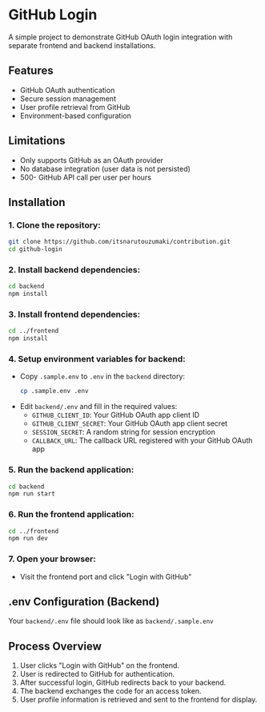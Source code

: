 # GitHub Login

A simple project to demonstrate GitHub OAuth login integration with separate frontend and backend installations.

## Features

- GitHub OAuth authentication
- Secure session management
- User profile retrieval from GitHub
- Environment-based configuration

## Limitations

- Only supports GitHub as an OAuth provider
- No database integration (user data is not persisted)
- 500- GitHub API call per user per hours

## Installation

### 1. **Clone the repository:**
```bash
git clone https://github.com/itsnarutouzumaki/contribution.git
cd github-login
```

### 2. **Install backend dependencies:**
```bash
cd backend
npm install
```

### 3. **Install frontend dependencies:**
```bash
cd ../frontend
npm install
```

### 4. **Setup environment variables for backend:**
- Copy `.sample.env` to `.env` in the `backend` directory:
  ```bash
  cp .sample.env .env
  ```
- Edit `backend/.env` and fill in the required values:
  - `GITHUB_CLIENT_ID`: Your GitHub OAuth app client ID
  - `GITHUB_CLIENT_SECRET`: Your GitHub OAuth app client secret
  - `SESSION_SECRET`: A random string for session encryption
  - `CALLBACK_URL`: The callback URL registered with your GitHub OAuth app

### 5. **Run the backend application:**
```bash
cd backend
npm run start
```

### 6. **Run the frontend application:**
```bash
cd ../frontend
npm run dev
```

### 7. **Open your browser:**
- Visit the frontend port and click "Login with GitHub"

## .env Configuration (Backend)

Your `backend/.env` file should look like as `backend/.sample.env`

## Process Overview

1. User clicks "Login with GitHub" on the frontend.
2. User is redirected to GitHub for authentication.
3. After successful login, GitHub redirects back to your backend.
4. The backend exchanges the code for an access token.
5. User profile information is retrieved and sent to the frontend for display.

